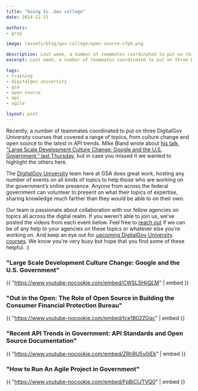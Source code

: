 ```yaml
---
title: "Going to .Gov college"
date: 2014-12-15

authors:
- gray

image: /assets/blog/gov-college/open-source-cfpb.png

description: Last week, a number of teammates coordinated to put on three DigitalGov University courses that covered a range of topics, from culture change and open source to the latest in API trends.
excerpt: Last week, a number of teammates coordinated to put on three DigitalGov University courses that covered a range of topics, from culture change and open source to the latest in API trends.

tags:
- training
- digitalgov university
- gsa
- open source
- api
- agile

layout: post
---
```

Recently, a number of teammates coordinated to put on three DigitalGov University courses that covered a range of topics, from culture change and open source to the latest in API trends. Mike Bland wrote about [his talk, "Large Scale Development Culture Change: Google and the U.S. Government," last Thursday](https://18f.gsa.gov/2014/12/11/large-scale-development-culture-change/), but in case you missed it we wanted to highlight the others here.

<!-- more -->

The [DigitalGov University](https://www.digitalgov.gov/digitalgov-university/) team here at GSA does great work, hosting any number of events on all kinds of topics to help those who are working on the government’s online presence.  Anyone from across the federal government can volunteer to present on what their topics of expertise, sharing knowledge much farther than they would be able to on their own.

Our team is passionate about collaboration with our fellow agencies on topics all across the digital realm.  If you weren’t able to join us, we’ve posted the videos from each event below.  Feel free to [reach out](mailto:18f@gsa.gov) if we can be of any help to your agencies on these topics or whatever else you’re working on.  And keep an eye out for [upcoming DigitalGov University courses](https://www.digitalgov.gov/events/).  We know you're very busy but hope that you find some of these helpful.  :)

### "Large Scale Development Culture Change: Google and the U.S. Government"

{{ "https://www.youtube-nocookie.com/embed/CWSLSHljQLM" | embed }}

### "Out in the Open: The Role of Open Source in Building the Consumer Financial Protection Bureau"

{{ "https://www.youtube-nocookie.com/embed/tce1B02ZGqc" | embed }}

### "Recent API Trends in Government: API Standards and Open Source Documentation"

{{ "https://www.youtube-nocookie.com/embed/ZRhRU5y0jEk" | embed }}

### "How to Run An Agile Project in Government"

{{ "https://www.youtube-nocookie.com/embed/FpBjClJTVQ0" | embed }}
